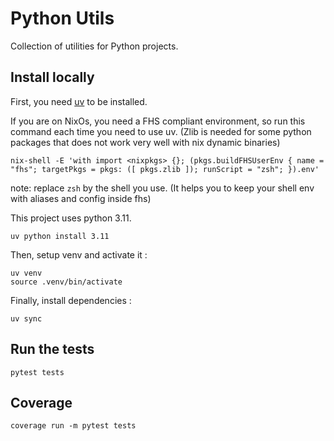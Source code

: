 # Python Utils

Collection of utilities for Python projects.

## Install locally

First, you need [uv](https://github.com/astral-sh/uv) to be installed.

If you are on NixOs, you need a FHS compliant environment, so run this command each time you need to use uv.
(Zlib is needed for some python packages that does not work very well with nix dynamic binaries)
```shell
nix-shell -E 'with import <nixpkgs> {}; (pkgs.buildFHSUserEnv { name = "fhs"; targetPkgs = pkgs: ([ pkgs.zlib ]); runScript = "zsh"; }).env'
```
note: replace `zsh` by the shell you use. (It helps you to keep your shell env with aliases and config inside fhs)

This project uses python 3.11.
```shell
uv python install 3.11
```

Then, setup venv and activate it :
```shell
uv venv
source .venv/bin/activate
```

Finally, install dependencies :
```shell
uv sync
```

## Run the tests
```shell
pytest tests
```

## Coverage
```shell
coverage run -m pytest tests
```
